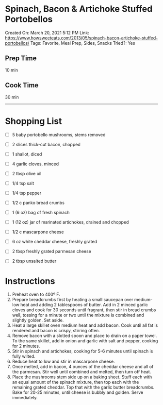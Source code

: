 # Spinach, Bacon & Artichoke Stuffed Portobellos

Created On: March 20, 2021 5:12 PM
Link: https://www.howsweeteats.com/2013/05/spinach-bacon-artichoke-stuffed-portobellos/
Tags: Favorite, Meal Prep, Sides, Snacks
Tried?: Yes

## Prep Time

10 min

## Cook Time

30 min

---

# Shopping List

- [ ]  5 baby portobello mushrooms, stems removed
- [ ]  2 slices thick-cut bacon, chopped
- [ ]  1 shallot, diced
- [ ]  4 garlic cloves, minced
- [ ]  2 tbsp olive oil
- [ ]  1/4 tsp salt
- [ ]  1/4 tsp pepper
- [ ]  1/2 c panko bread crumbs

- [ ]  1 (6 oz) bag of fresh spinach
- [ ]  1 (12 oz) jar of marinated artichokes, drained and chopped
- [ ]  1/2 c mascarpone cheese
- [ ]  6 oz white cheddar cheese, freshly grated
- [ ]  2 tbsp freshly grated parmesan cheese
- [ ]  2 tbsp unsalted butter

# Instructions

1. Preheat oven to 400º F.
2. Prepare breadcrumbs first by heating a small saucepan over medium-low heat and adding 2 tablespoons of butter. Add in 2 minced garlic cloves and cook for 30 seconds until fragrant, then stir in bread crumbs well, tossing for a minute or two until the mixture is combined and slightly golden. Set aside.
3. Heat a large skillet oven medium heat and add bacon. Cook until all fat is rendered and bacon is crispy, stirring often.
4. Remove bacon with a slotted spoon and place to drain on a paper towel. To the same skillet, add in onion and garlic with salt and pepper, cooking for 2 minutes.
5. Stir in spinach and artichokes, cooking for 5-6 minutes until spinach is fully wilted.
6. Reduce heat to low and stir in mascarpone cheese.
7. Once melted, add in bacon, 4 ounces of the cheddar cheese and all of the parmesan. Stir well until combined and melted, then turn off heat.
8. Place the mushrooms stem side up on a baking sheet. Stuff each with an equal amount of the spinach mixture, then top each with the remaining grated cheddar. Top that with the garlic butter breadcrumbs. Bake for 20-25 minutes, until cheese is bubbly and golden. Serve immediately.